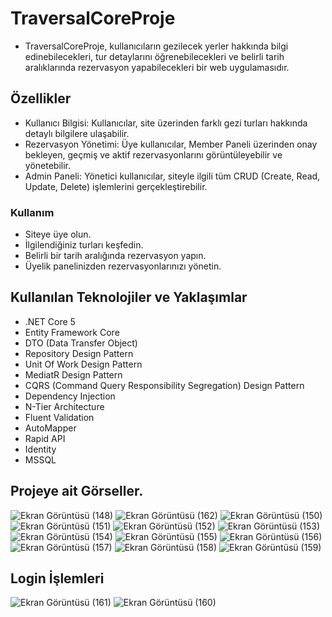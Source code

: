 # TraversalCoreProje
- TraversalCoreProje, kullanıcıların gezilecek yerler hakkında bilgi edinebilecekleri, tur detaylarını öğrenebilecekleri ve belirli tarih aralıklarında rezervasyon yapabilecekleri bir web uygulamasıdır.

## Özellikler
- Kullanıcı Bilgisi: Kullanıcılar, site üzerinden farklı gezi turları hakkında detaylı bilgilere ulaşabilir.
- Rezervasyon Yönetimi: Üye kullanıcılar, Member Paneli üzerinden onay bekleyen, geçmiş ve aktif rezervasyonlarını görüntüleyebilir ve yönetebilir.
- Admin Paneli: Yönetici kullanıcılar, siteyle ilgili tüm CRUD (Create, Read, Update, Delete) işlemlerini gerçekleştirebilir.
### Kullanım
- Siteye üye olun.
- İlgilendiğiniz turları keşfedin.
- Belirli bir tarih aralığında rezervasyon yapın.
- Üyelik panelinizden rezervasyonlarınızı yönetin. 

## Kullanılan Teknolojiler ve Yaklaşımlar
- .NET Core 5
- Entity Framework Core
- DTO (Data Transfer Object)
- Repository Design Pattern
- Unit Of Work Design Pattern
- MediatR Design Pattern
- CQRS (Command Query Responsibility Segregation) Design Pattern
- Dependency Injection
- N-Tier Architecture
- Fluent Validation 
- AutoMapper
- Rapid API
- Identity
- MSSQL 

## Projeye ait Görseller. 
![Ekran Görüntüsü (148)](https://github.com/user-attachments/assets/da6c85c0-04d0-41f1-b2ae-748b5064f636)
![Ekran Görüntüsü (162)](https://github.com/user-attachments/assets/905376f3-b3b9-4cb0-a012-5f40e7cfe40b)
![Ekran Görüntüsü (150)](https://github.com/user-attachments/assets/c43bb02e-37c8-48f2-8b7b-a9ae99be1536)
![Ekran Görüntüsü (151)](https://github.com/user-attachments/assets/26c6978e-1393-4391-8997-80bde9f55ce6)
![Ekran Görüntüsü (152)](https://github.com/user-attachments/assets/3e1b1576-2ee0-4b25-ab02-75e22a1f2f5d)
![Ekran Görüntüsü (153)](https://github.com/user-attachments/assets/9b4433dd-fb74-4d76-8b13-6e055276da4b)
![Ekran Görüntüsü (154)](https://github.com/user-attachments/assets/694bab70-9b59-45ec-be1e-301d8c1ed04e)
![Ekran Görüntüsü (155)](https://github.com/user-attachments/assets/bec8e171-ab43-4d1c-92ed-58298d53d238)
![Ekran Görüntüsü (156)](https://github.com/user-attachments/assets/019a0760-0672-4a5c-a909-713e19a6e166)
![Ekran Görüntüsü (157)](https://github.com/user-attachments/assets/1a585e84-d1fa-4313-861e-f848d8532bab)
![Ekran Görüntüsü (158)](https://github.com/user-attachments/assets/a5885dd3-ff52-4b3d-a672-62cc7b40eb9d)
![Ekran Görüntüsü (159)](https://github.com/user-attachments/assets/5659009f-51e7-423a-93a4-fc4efbb6379a)

## Login İşlemleri
![Ekran Görüntüsü (161)](https://github.com/user-attachments/assets/76579ddb-0662-47fb-b509-ab1c6f1f243b)
![Ekran Görüntüsü (160)](https://github.com/user-attachments/assets/e895f6c6-48dc-47b5-927e-7c1562428d67)

